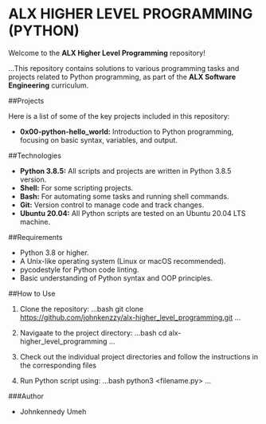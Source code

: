 ALX HIGHER LEVEL PROGRAMMING (PYTHON)
=====================================

Welcome to the **ALX Higher Level Programming** repository!

...This repository contains solutions to various programming tasks and projects related to Python programming, as part of the **ALX Software Engineering** curriculum.

##Projects

Here is a list of some of the key projects included in this repository:

* **0x00-python-hello_world:** Introduction to Python programming, focusing on basic syntax, variables, and output.

##Technologies

* **Python 3.8.5:** All scripts and projects are written in Python 3.8.5 version.
* **Shell:** For some scripting projects.
* **Bash:** For automating some tasks and running shell commands.
* **Git:** Version control to manage code and track changes.
* **Ubuntu 20.04:** All Python scripts are tested on an Ubuntu 20.04 LTS machine.

##Requirements

* Python 3.8 or higher.
* A Unix-like operating system (Linux or macOS recommended).
* pycodestyle for Python code linting.
* Basic understanding of Python syntax and OOP principles.

##How to Use

1. Clone the repository:
...bash
git clone https://github.com/johnkenzzy/alx-higher_level_programming.git
...
2. Navigaate to the project directory:
...bash
cd alx-higher_level_programming
...
3. Check out the individual project directories and follow the instructions in the corresponding files

4. Run Python script using:
...bash
python3 <filename.py>
...

###Author
* Johnkennedy Umeh

